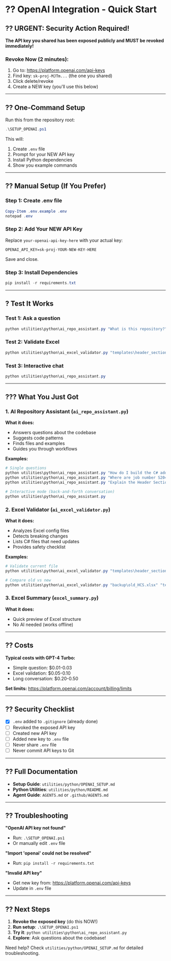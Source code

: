 # ?? OpenAI Integration - Quick Start

## ?? URGENT: Security Action Required!

**The API key you shared has been exposed publicly and MUST be revoked immediately!**

### Revoke Now (2 minutes):
1. Go to: https://platform.openai.com/api-keys
2. Find key: `sk-proj-MJTm...` (the one you shared)
3. Click delete/revoke
4. Create a NEW key (you'll use this below)

---

## ?? One-Command Setup

Run this from the repository root:

```powershell
.\SETUP_OPENAI.ps1
```

This will:
1. Create `.env` file
2. Prompt for your NEW API key
3. Install Python dependencies
4. Show you example commands

---

## ?? Manual Setup (If You Prefer)

### Step 1: Create .env file
```powershell
Copy-Item .env.example .env
notepad .env
```

### Step 2: Add Your NEW API Key
Replace `your-openai-api-key-here` with your actual key:
```
OPENAI_API_KEY=sk-proj-YOUR-NEW-KEY-HERE
```

Save and close.

### Step 3: Install Dependencies
```powershell
pip install -r requirements.txt
```

---

## ? Test It Works

### Test 1: Ask a question
```powershell
python utilities\python\ai_repo_assistant.py "What is this repository?"
```

### Test 2: Validate Excel
```powershell
python utilities\python\ai_excel_validator.py "templates\header_section_tool\Combined_\Drafting\Headers\000000_S01c-HCS.xlsx"
```

### Test 3: Interactive chat
```powershell
python utilities\python\ai_repo_assistant.py
```

---

## ??? What You Just Got

### 1. AI Repository Assistant (`ai_repo_assistant.py`)
**What it does:**
- Answers questions about the codebase
- Suggests code patterns
- Finds files and examples
- Guides you through workflows

**Examples:**
```powershell
# Single questions
python utilities\python\ai_repo_assistant.py "How do I build the C# add-in?"
python utilities\python\ai_repo_assistant.py "Where are job number S2045 files?"
python utilities\python\ai_repo_assistant.py "Explain the Header Section Tool"

# Interactive mode (back-and-forth conversation)
python utilities\python\ai_repo_assistant.py
```

### 2. Excel Validator (`ai_excel_validator.py`)
**What it does:**
- Analyzes Excel config files
- Detects breaking changes
- Lists C# files that need updates
- Provides safety checklist

**Examples:**
```powershell
# Validate current file
python utilities\python\ai_excel_validator.py "templates\header_section_tool\Single_\Drafting\Headers\000000_S03-HCS.xlsx"

# Compare old vs new
python utilities\python\ai_excel_validator.py "backup\old_HCS.xlsx" "templates\header_section_tool\Combined_\Drafting\Headers\000000_S01c-HCS.xlsx"
```

### 3. Excel Summary (`excel_summary.py`)
**What it does:**
- Quick preview of Excel structure
- No AI needed (works offline)

---

## ?? Costs

**Typical costs with GPT-4 Turbo:**
- Simple question: $0.01-0.03
- Excel validation: $0.05-0.10
- Long conversation: $0.20-0.50

**Set limits:** https://platform.openai.com/account/billing/limits

---

## ?? Security Checklist

- [x] `.env` added to `.gitignore` (already done)
- [ ] Revoked the exposed API key
- [ ] Created new API key
- [ ] Added new key to `.env` file
- [ ] Never share `.env` file
- [ ] Never commit API keys to Git

---

## ?? Full Documentation

- **Setup Guide**: `utilities/python/OPENAI_SETUP.md`
- **Python Utilities**: `utilities/python/README.md`
- **Agent Guide**: `AGENTS.md` or `.github/AGENTS.md`

---

## ?? Troubleshooting

**"OpenAI API key not found"**
- Run: `.\SETUP_OPENAI.ps1`
- Or manually edit `.env` file

**"Import 'openai' could not be resolved"**
- Run: `pip install -r requirements.txt`

**"Invalid API key"**
- Get new key from: https://platform.openai.com/api-keys
- Update in `.env` file

---

## ?? Next Steps

1. **Revoke the exposed key** (do this NOW!)
2. **Run setup**: `.\SETUP_OPENAI.ps1`
3. **Try it**: `python utilities\python\ai_repo_assistant.py`
4. **Explore**: Ask questions about the codebase!

Need help? Check `utilities/python/OPENAI_SETUP.md` for detailed troubleshooting.
